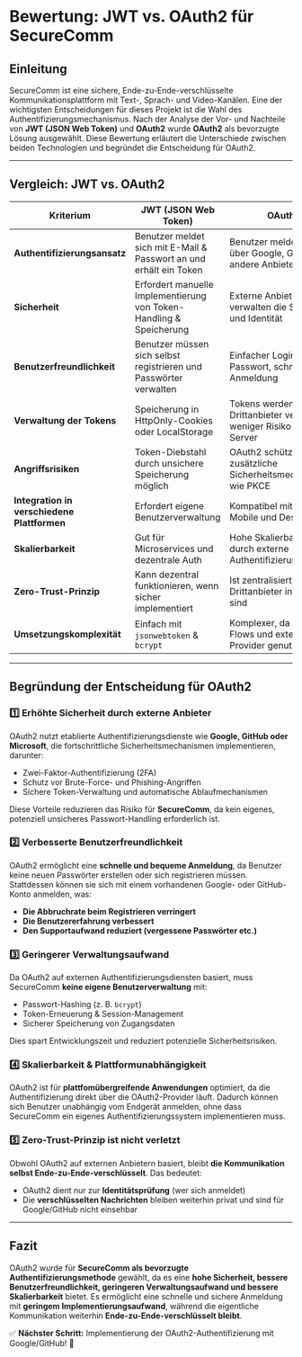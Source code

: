 # Bewertung: JWT vs. OAuth2 für SecureComm

## **Einleitung**

SecureComm ist eine sichere, Ende-zu-Ende-verschlüsselte Kommunikationsplattform mit Text-, Sprach- und Video-Kanälen. Eine der wichtigsten Entscheidungen für dieses Projekt ist die Wahl des Authentifizierungsmechanismus. Nach der Analyse der Vor- und Nachteile von **JWT (JSON Web Token)** und **OAuth2** wurde **OAuth2** als bevorzugte Lösung ausgewählt. Diese Bewertung erläutert die Unterschiede zwischen beiden Technologien und begründet die Entscheidung für OAuth2.

---

## **Vergleich: JWT vs. OAuth2**

| **Kriterium**                               | **JWT (JSON Web Token)**                                            | **OAuth2**                                                               |
| ------------------------------------------- | ------------------------------------------------------------------- | ------------------------------------------------------------------------ |
| **Authentifizierungsansatz**                | Benutzer meldet sich mit E-Mail & Passwort an und erhält ein Token  | Benutzer meldet sich über Google, GitHub oder andere Anbieter an         |
| **Sicherheit**                              | Erfordert manuelle Implementierung von Token-Handling & Speicherung | Externe Anbieter verwalten die Sicherheit und Identität                  |
| **Benutzerfreundlichkeit**                  | Benutzer müssen sich selbst registrieren und Passwörter verwalten   | Einfacher Login ohne Passwort, schnellere Anmeldung                      |
| **Verwaltung der Tokens**                   | Speicherung in HttpOnly-Cookies oder LocalStorage                   | Tokens werden vom Drittanbieter verwaltet, weniger Risiko für den Server |
| **Angriffsrisiken**                         | Token-Diebstahl durch unsichere Speicherung möglich                 | OAuth2 schützt durch zusätzliche Sicherheitsmechanismen wie PKCE         |
| **Integration in verschiedene Plattformen** | Erfordert eigene Benutzerverwaltung                                 | Kompatibel mit Web, Mobile und Desktop                                   |
| **Skalierbarkeit**                          | Gut für Microservices und dezentrale Auth                           | Hohe Skalierbarkeit durch externe Authentifizierungsdienste              |
| **Zero-Trust-Prinzip**                      | Kann dezentral funktionieren, wenn sicher implementiert             | Ist zentralisiert, da Drittanbieter involviert sind                      |
| **Umsetzungskomplexität**                   | Einfach mit `jsonwebtoken` & `bcrypt`                               | Komplexer, da OAuth2-Flows und externe Provider genutzt werden           |

---

## **Begründung der Entscheidung für OAuth2**

### **1️⃣ Erhöhte Sicherheit durch externe Anbieter**

OAuth2 nutzt etablierte Authentifizierungsdienste wie **Google, GitHub oder Microsoft**, die fortschrittliche Sicherheitsmechanismen implementieren, darunter:

- Zwei-Faktor-Authentifizierung (2FA)
- Schutz vor Brute-Force- und Phishing-Angriffen
- Sichere Token-Verwaltung und automatische Ablaufmechanismen

Diese Vorteile reduzieren das Risiko für **SecureComm**, da kein eigenes, potenziell unsicheres Passwort-Handling erforderlich ist.

### **2️⃣ Verbesserte Benutzerfreundlichkeit**

OAuth2 ermöglicht eine **schnelle und bequeme Anmeldung**, da Benutzer keine neuen Passwörter erstellen oder sich registrieren müssen. Stattdessen können sie sich mit einem vorhandenen Google- oder GitHub-Konto anmelden, was:

- **Die Abbruchrate beim Registrieren verringert**
- **Die Benutzererfahrung verbessert**
- **Den Supportaufwand reduziert (vergessene Passwörter etc.)**

### **3️⃣ Geringerer Verwaltungsaufwand**

Da OAuth2 auf externen Authentifizierungsdiensten basiert, muss SecureComm **keine eigene Benutzerverwaltung** mit:

- Passwort-Hashing (z. B. `bcrypt`)
- Token-Erneuerung & Session-Management
- Sicherer Speicherung von Zugangsdaten

Dies spart Entwicklungszeit und reduziert potenzielle Sicherheitsrisiken.

### **4️⃣ Skalierbarkeit & Plattformunabhängigkeit**

OAuth2 ist für **plattfomübergreifende Anwendungen** optimiert, da die Authentifizierung direkt über die OAuth2-Provider läuft. Dadurch können sich Benutzer unabhängig vom Endgerät anmelden, ohne dass SecureComm ein eigenes Authentifizierungssystem implementieren muss.

### **5️⃣ Zero-Trust-Prinzip ist nicht verletzt**

Obwohl OAuth2 auf externen Anbietern basiert, bleibt **die Kommunikation selbst Ende-zu-Ende-verschlüsselt**. Das bedeutet:

- OAuth2 dient nur zur **Identitätsprüfung** (wer sich anmeldet)
- Die **verschlüsselten Nachrichten** bleiben weiterhin privat und sind für Google/GitHub nicht einsehbar

---

## **Fazit**

OAuth2 wurde für **SecureComm als bevorzugte Authentifizierungsmethode** gewählt, da es eine **hohe Sicherheit, bessere Benutzerfreundlichkeit, geringeren Verwaltungsaufwand und bessere Skalierbarkeit** bietet. Es ermöglicht eine schnelle und sichere Anmeldung mit **geringem Implementierungsaufwand**, während die eigentliche Kommunikation weiterhin **Ende-zu-Ende-verschlüsselt bleibt**.

✅ **Nächster Schritt:** Implementierung der OAuth2-Authentifizierung mit Google/GitHub! 🚀
